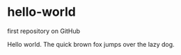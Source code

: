 # hello-world
first repository on GitHub

Hello world. The quick brown fox jumps over the lazy dog.
